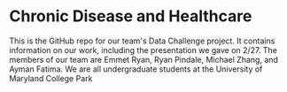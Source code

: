 # Chronic Disease and Healthcare

This is the GitHub repo for our team's Data Challenge project. It contains information on our work, including the presentation we gave on 2/27. The members of our team are Emmet Ryan, Ryan Pindale, Michael Zhang, and Ayman Fatima. We are all undergraduate students at the University of Maryland College Park
